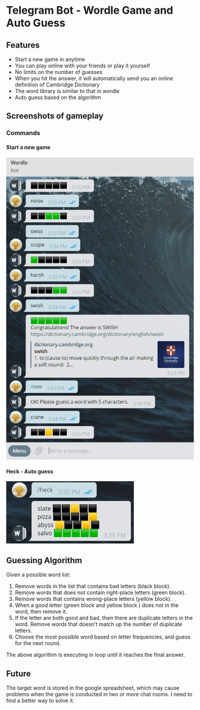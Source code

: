 # Telegram Bot - Wordle Game and Auto Guess
## Features
* Start a new game in anytime
* You can play online with your friends or play it yourself
* No limits on the number of guesses
* When you hit the answer, it will automatically send you an online definition of Cambridge Dictionary
* The word library is similar to that in wordle
* Auto guess based on the algorithm 

## Screenshots of gameplay
### Commands
#### Start a new game
![](gameplay.png)
#### Heck - Auto guess
![](heck.png)

## Guessing Algorithm
Given a possible word list:

1. Remove words in the list that contains bad letters (black block).
2. Remove words that does not contain right-place letters (green block).
3. Remove words that contains wrong-place letters (yellow block).
4. When a good letter (green block and yellow block ) does not in the word, then remove it.
5. If the letter are both good and bad, then there are duplicate letters in the word. Remove words that doesn't match up the number of duplicate letters.
6. Choose the most possible word based on letter frequencies, and guess for the next round.

The above algorithm is executing in loop until it reaches the final answer.

## Future
The target word is stored in the google spreadsheet, which may cause problems when the game is conducted in two or more chat rooms. I need to find a better way to solve it.
